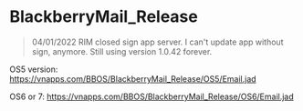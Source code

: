 # BlackberryMail_Release

> 04/01/2022 RIM closed sign app server. I can't update app without sign, anymore. Still using version 1.0.42 forever.
 
OS5 version:
https://vnapps.com/BBOS/BlackberryMail_Release/OS5/Email.jad

OS6 or 7:
https://vnapps.com/BBOS/BlackberryMail_Release/OS6/Email.jad
